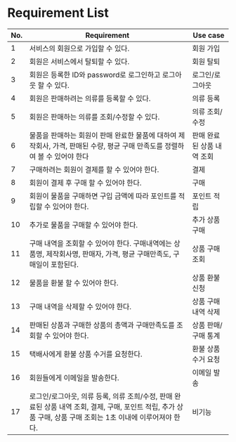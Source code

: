 # Requirement List

| No. | Requirement | Use case |
| --- | --- | --- |
| 1 | 서비스의 회원으로 가입할 수 있다. | 회원 가입 |
| 2 | 회원은 서비스에서 탈퇴할 수 있다. | 회원 탈퇴 |
| 3 | 회원은 등록한 ID와 password로 로그인하고 로그아웃 할 수 있다. | 로그인/로그아웃 |
| 4 | 회원은 판매하려는 의류를 등록할 수 있다. | 의류 등록 |
| 5 | 회원은 판매하는 의류를 조회/수정할 수 있다. | 의류 조회/수정 |
| 6 | 물품을 판매하는 회원이 판매 완료한 물품에 대하여 제작회사, 가격, 판매된 수량, 평균 구매 만족도를 정렬하여 볼 수 있어야 한다 | 판매 완료된 상품 내역 조회  |
| 7 | 구매하려는 회원이 결제를 할 수 있어야 한다. | 결제 |
| 8 | 회원이 결제 후 구매 할 수 있어야 한다. | 구매 |
| 9 | 회원이 물품을 구매하면 구입 금액에 따라 포인트를 적립할 수 있어야 한다. | 포인트 적립 |
| 10 | 추가로 물품을 구매할 수 있어야 한다. | 추가 상품 구매 |
| 11 | 구매 내역을 조회할 수 있어야 한다. 구매내역에는 상품명, 제작회사명, 판매자, 가격, 평균 구매만족도, 구매일이 포함된다. | 상품 구매 조회 |
| 12 | 물품을 환불 할 수 있어야 한다. | 상품 환불 신청  |
| 13 | 구매 내역을 삭제할 수 있어야 한다. | 상품 구매 내역 삭제 |
| 14 | 판매된 상품과 구매한 상품의 총액과 구매만족도를 조회할 수 있어야 한다. | 상품 판매/구매 통계 |
| 15 | 택배사에게 환불 상품 수거를 요청한다. | 환불 상품 수거 요청 |
| 16 | 회원들에게 이메일을 발송한다. | 이메일 발송 |
| 17 | 로그인/로그아웃, 의류 등록, 의류 조희/수정, 판매 완료된 상품 내역 조회, 결제, 구매, 포인트 적립, 추가 상품 구매, 상품 구매 조회는 1초 이내에 이루어져야 한다. | 비기능 |